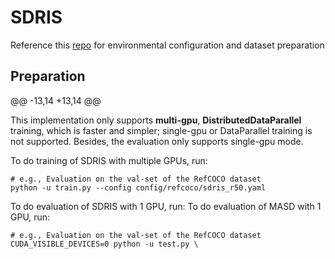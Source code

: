 # SDRIS

Reference this [repo](https://github.com/DerrickWang005/CRIS.pytorch) for environmental configuration and dataset preparation

## Preparation

@@ -13,14 +13,14 @@

This implementation only supports **multi-gpu**, **DistributedDataParallel** training, which is faster and simpler; single-gpu or DataParallel training is not supported. Besides, the evaluation only supports single-gpu mode.

To do training of SDRIS with multiple GPUs, run:

```
# e.g., Evaluation on the val-set of the RefCOCO dataset
python -u train.py --config config/refcoco/sdris_r50.yaml
```

To do evaluation of SDRIS with 1 GPU, run:
To do evaluation of MASD with 1 GPU, run:
```
# e.g., Evaluation on the val-set of the RefCOCO dataset
CUDA_VISIBLE_DEVICES=0 python -u test.py \
